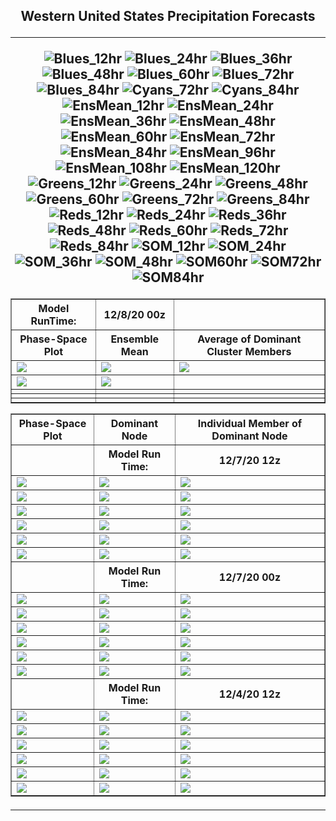 <html>
  <head>
    <meta charset="utf-8">
    <meta name="viewport" content="width=device-width, initial-scale=1">
  </head>
  <body>
    <h2><center>Western United States Precipitation Forecasts
  <hr>
      
![Blues_12hr](https://user-images.githubusercontent.com/75145898/101524275-fb354b80-3946-11eb-9012-6cba12ccbf90.png)
![Blues_24hr](https://user-images.githubusercontent.com/75145898/101524276-fbcde200-3946-11eb-8dab-5dd87be27df2.png)
![Blues_36hr](https://user-images.githubusercontent.com/75145898/101524277-fbcde200-3946-11eb-8388-01f567976cc3.png)
![Blues_48hr](https://user-images.githubusercontent.com/75145898/101524279-fbcde200-3946-11eb-8428-0c3c9b123fb8.png)
![Blues_60hr](https://user-images.githubusercontent.com/75145898/101524280-fbcde200-3946-11eb-9f9c-16ac1cda7a8c.png)
![Blues_72hr](https://user-images.githubusercontent.com/75145898/101524281-fc667880-3946-11eb-9bc0-0430dc2dd8ab.png)
![Blues_84hr](https://user-images.githubusercontent.com/75145898/101524282-fc667880-3946-11eb-865a-f6289af352a3.png)
![Cyans_72hr](https://user-images.githubusercontent.com/75145898/101524283-fc667880-3946-11eb-89d2-a049fca47091.png)
![Cyans_84hr](https://user-images.githubusercontent.com/75145898/101524284-fc667880-3946-11eb-8222-2d6d51878fe2.png)
![EnsMean_12hr](https://user-images.githubusercontent.com/75145898/101524286-fcff0f00-3946-11eb-8551-2997cf747992.png)
![EnsMean_24hr](https://user-images.githubusercontent.com/75145898/101524287-fcff0f00-3946-11eb-9b0a-bf1fcdba6e3b.png)
![EnsMean_36hr](https://user-images.githubusercontent.com/75145898/101524288-fcff0f00-3946-11eb-87a0-1f9bbe75e283.png)
![EnsMean_48hr](https://user-images.githubusercontent.com/75145898/101524289-fd97a580-3946-11eb-9696-c0b34db80899.png)
![EnsMean_60hr](https://user-images.githubusercontent.com/75145898/101524290-fd97a580-3946-11eb-9b8d-f7ad7342eded.png)
![EnsMean_72hr](https://user-images.githubusercontent.com/75145898/101524291-fd97a580-3946-11eb-90b6-33b3edba122f.png)
![EnsMean_84hr](https://user-images.githubusercontent.com/75145898/101524294-fd97a580-3946-11eb-9c20-77abcd04e0e4.png)
![EnsMean_96hr](https://user-images.githubusercontent.com/75145898/101524295-fe303c00-3946-11eb-8048-0b323991f880.png)
![EnsMean_108hr](https://user-images.githubusercontent.com/75145898/101524297-fe303c00-3946-11eb-9353-8d6e8043bcde.png)
![EnsMean_120hr](https://user-images.githubusercontent.com/75145898/101524302-fec8d280-3946-11eb-817c-436481bd2691.png)
![Greens_12hr](https://user-images.githubusercontent.com/75145898/101524304-ff616900-3946-11eb-9429-608b4ebd1b11.png)
![Greens_24hr](https://user-images.githubusercontent.com/75145898/101524305-ff616900-3946-11eb-9d7b-c8a30830aec5.png)
![Greens_48hr](https://user-images.githubusercontent.com/75145898/101524306-ff616900-3946-11eb-887f-78cd6ee8acc8.png)
![Greens_60hr](https://user-images.githubusercontent.com/75145898/101524307-ff616900-3946-11eb-941c-ddb57dfb06c1.png)
![Greens_72hr](https://user-images.githubusercontent.com/75145898/101524308-00929600-3947-11eb-9448-ed42d23c0062.png)
![Greens_84hr](https://user-images.githubusercontent.com/75145898/101524309-00929600-3947-11eb-8622-3e8559e359d8.png)
![Reds_12hr](https://user-images.githubusercontent.com/75145898/101524310-00929600-3947-11eb-864f-88ca2b281558.png)
![Reds_24hr](https://user-images.githubusercontent.com/75145898/101524311-012b2c80-3947-11eb-8ac0-e5edbe9cf6a5.png)
![Reds_36hr](https://user-images.githubusercontent.com/75145898/101524312-012b2c80-3947-11eb-9f96-7e75fc9fb357.png)
![Reds_48hr](https://user-images.githubusercontent.com/75145898/101524313-012b2c80-3947-11eb-8c68-f31bedadae5f.png)
![Reds_60hr](https://user-images.githubusercontent.com/75145898/101524314-01c3c300-3947-11eb-90e7-f17073006138.png)
![Reds_72hr](https://user-images.githubusercontent.com/75145898/101524315-01c3c300-3947-11eb-938f-a43d32761096.png)
![Reds_84hr](https://user-images.githubusercontent.com/75145898/101524320-025c5980-3947-11eb-8247-6b495495e583.png)
![SOM_12hr](https://user-images.githubusercontent.com/75145898/101524321-025c5980-3947-11eb-9aed-e0cafba4a67d.png)
![SOM_24hr](https://user-images.githubusercontent.com/75145898/101524323-025c5980-3947-11eb-9521-32b5008aacf0.png)
![SOM_36hr](https://user-images.githubusercontent.com/75145898/101524324-02f4f000-3947-11eb-8e25-6580bec689cc.png)
![SOM_48hr](https://user-images.githubusercontent.com/75145898/101524325-02f4f000-3947-11eb-86f7-fe6eee2f0751.png)
![SOM60hr](https://user-images.githubusercontent.com/75145898/101524326-02f4f000-3947-11eb-89a9-cf60a3d9ba00.png)
![SOM72hr](https://user-images.githubusercontent.com/75145898/101524328-02f4f000-3947-11eb-8d9a-36fbd80e54e0.png)
![SOM84hr](https://user-images.githubusercontent.com/75145898/101524329-038d8680-3947-11eb-95e5-2df36dd5b091.png)

  <table border="1" cellpadding="1" cellspacing="1">
    <tr>
      <th>Model RunTime:</th>
      <th>12/8/20 00z</th>
      <th></th>
    <tr>
      <th>Phase-Space Plot</th>
      <th>Ensemble Mean</th>
      <th>Average of Dominant Cluster Members</th>
    </tr>
    <tr>
      <td><img src="https://user-images.githubusercontent.com/75145898/101524323-025c5980-3947-11eb-9521-32b5008aacf0.png"></td>
      <td><img src="https://user-images.githubusercontent.com/75145898/101524287-fcff0f00-3946-11eb-9b0a-bf1fcdba6e3b.png"></td>
      <td><img src="https://user-images.githubusercontent.com/75145898/101524276-fbcde200-3946-11eb-8dab-5dd87be27df2.png"></td>
    </tr>
    <tr>
      <td><img src="https://user-images.githubusercontent.com/75145898/101524311-012b2c80-3947-11eb-8ac0-e5edbe9cf6a5.png"></td>
      <td><img src="https://user-images.githubusercontent.com/75145898/101524305-ff616900-3946-11eb-9d7b-c8a30830aec5.png"></td>
      <td><img src=""></td>
    </tr>
    <tr>
      <td><img src=""></td>
      <td><img src=""></td>
      <td><img src=""></td>
    </tr>
    <tr>
      <td><img src=""></td>
      <td><img src=""></td>
      <td><img src=""></td>
    </tr>
    <tr>
      <td><img src=""></td>
      <td><img src=""></td>
      <td><img src=""></td>
    </tr>
  </table>
  <table border="1" cellpadding="1" cellspacing="1">
    <tr>
      <th>Phase-Space Plot</th>
      <th>Dominant Node</th>
      <th>Individual Member of Dominant Node</th>
    </tr>
    <tr>
      <th></th>
      <th>Model Run Time:</th>
      <th>12/7/20 12z</th>
    </tr>
    <tr>
      <td><img src="https://user-images.githubusercontent.com/75145898/101446483-ac54cb00-38e0-11eb-978f-0192be1050b3.png"></td>
      <td><img src="https://user-images.githubusercontent.com/75145898/101446564-c393b880-38e0-11eb-89be-810a81563df8.png"></td>
      <td><img src="https://user-images.githubusercontent.com/75145898/101446842-487ed200-38e1-11eb-8504-f771a12300dd.png"></td>
    </tr>
    <tr>
      <td><img src="https://user-images.githubusercontent.com/75145898/101446484-aced6180-38e0-11eb-8619-583b336e308f.png"></td>
      <td><img src="https://user-images.githubusercontent.com/75145898/101446588-cc848a00-38e0-11eb-8f9a-eafef4311958.png"></td>
      <td><img src="https://user-images.githubusercontent.com/75145898/101446843-49176880-38e1-11eb-807a-c4787661c14a.png"></td>
    </tr>
    <tr>
      <td><img src="https://user-images.githubusercontent.com/75145898/101446486-aced6180-38e0-11eb-9159-ec7df6ac7abf.png"></td>
      <td><img src="https://user-images.githubusercontent.com/75145898/101446615-d908e280-38e0-11eb-93ab-aa792c5e008f.png"></td>
      <td><img src="https://user-images.githubusercontent.com/75145898/101446844-49176880-38e1-11eb-920f-069a855e75ce.png"></td>
    </tr>
    <tr>
      <td><img src="https://user-images.githubusercontent.com/75145898/101446488-aced6180-38e0-11eb-9552-554c4f75f14d.png"></td>
      <td><img src="https://user-images.githubusercontent.com/75145898/101446647-e58d3b00-38e0-11eb-92e5-e40eaeec846e.png"></td>
      <td><img src="https://user-images.githubusercontent.com/75145898/101446845-49176880-38e1-11eb-901b-441d47585927.png"></td>
    </tr>
    <tr>
      <td><img src="https://user-images.githubusercontent.com/75145898/101446489-aced6180-38e0-11eb-9641-9579076c793c.png"></td>
      <td><img src="https://user-images.githubusercontent.com/75145898/101446783-29804000-38e1-11eb-9b2e-dcd118a11d7e.png"></td>
      <td><img src="https://user-images.githubusercontent.com/75145898/101446846-49176880-38e1-11eb-80c5-d3f9d992ba5f.png"></td>
    </tr>
    <tr>
      <td><img src="https://user-images.githubusercontent.com/75145898/101446490-ad85f800-38e0-11eb-8b04-1cb091fc12a5.png"></td>
      <td><img src="https://user-images.githubusercontent.com/75145898/101446804-356c0200-38e1-11eb-9a08-148e88ade716.png"></td>
      <td><img src="https://user-images.githubusercontent.com/75145898/101446847-49afff00-38e1-11eb-8db5-48f0acfe9d18.png"></td>
    </tr>
    <tr>
      <th></th>
      <th>Model Run Time:</th>
      <th>12/7/20 00z</th>
    </tr>
    <tr>
      <td><img src="https://user-images.githubusercontent.com/75145898/101389105-299b2400-387e-11eb-8fd1-8a058f4debe3.png"></td>
      <td><img src="https://user-images.githubusercontent.com/75145898/101389175-46375c00-387e-11eb-8950-2153bfe47c97.png"></td>
      <td><img src="https://user-images.githubusercontent.com/75145898/101389372-91516f00-387e-11eb-8502-372601923e3f.png"></td>
    </tr>
    <tr>
      <td><img src="https://user-images.githubusercontent.com/75145898/101389106-2a33ba80-387e-11eb-996a-7f791f25a884.png"></td>
      <td><img src="https://user-images.githubusercontent.com/75145898/101389215-52bbb480-387e-11eb-80c9-6e4464066629.png"></td>
      <td><img src="https://user-images.githubusercontent.com/75145898/101389375-91ea0580-387e-11eb-9c40-6aebe37a4303.png"></td>
    </tr>
    <tr>
      <td><img src="https://user-images.githubusercontent.com/75145898/101389107-2a33ba80-387e-11eb-8b95-6ef907158d2a.png"></td>
      <td><img src="https://user-images.githubusercontent.com/75145898/101389234-5bac8600-387e-11eb-83a5-cbe5c60fdae8.png"></td>
      <td><img src="https://user-images.githubusercontent.com/75145898/101389376-91ea0580-387e-11eb-8daa-fe27d32aa27e.png"></td>
    </tr>
    <tr>
      <td><img src="https://user-images.githubusercontent.com/75145898/101389108-2acc5100-387e-11eb-87ca-21f11c5db0aa.png"></td>
      <td><img src="https://user-images.githubusercontent.com/75145898/101389267-6830de80-387e-11eb-982a-aaa7616b978d.png"></td>
      <td><img src="https://user-images.githubusercontent.com/75145898/101389377-92829c00-387e-11eb-8202-1b5a59110600.png"></td>
    </tr>
    <tr>
      <td><img src="https://user-images.githubusercontent.com/75145898/101389109-2acc5100-387e-11eb-87fd-9882b20e51e2.png"></td>
      <td><img src="https://user-images.githubusercontent.com/75145898/101389299-73840a00-387e-11eb-9edf-a6f822f3efee.png"></td>
      <td><img src="https://user-images.githubusercontent.com/75145898/101389378-92829c00-387e-11eb-8349-d9b43344a22d.png"></td>
    </tr>
    <tr>
      <td><img src="https://user-images.githubusercontent.com/75145898/101389110-2acc5100-387e-11eb-9ff3-b77f7913c332.png"></td>
      <td><img src="https://user-images.githubusercontent.com/75145898/101389327-81398f80-387e-11eb-8878-e78b5df97dc2.png"></td>
      <td><img src="https://user-images.githubusercontent.com/75145898/101389379-92829c00-387e-11eb-9490-76da1cf42180.png"></td>
    </tr>
    <tr>
      <th></th>
      <th>Model Run Time:</th>
      <th>12/4/20 12z</th>
    </tr>
    <tr>
      <td><img src="https://user-images.githubusercontent.com/75145898/101234144-4535dd00-367a-11eb-873a-30ae7c1effe3.png"></td>
      <td><img src="https://user-images.githubusercontent.com/75145898/101234469-c1312480-367c-11eb-89c9-aa19a4833da5.png"></td>
      <td><img src="https://user-images.githubusercontent.com/75145898/101234226-b2497280-367a-11eb-84c9-a3fbdf7a0191.png"></td>
    </tr>
    <tr>
      <td><img src="https://user-images.githubusercontent.com/75145898/101234145-45ce7380-367a-11eb-9f7b-2ceeba31f130.png"></td>
      <td><img src="https://user-images.githubusercontent.com/75145898/101234173-6b5b7d00-367a-11eb-8f32-6a4e01648b2d.png"></td>
      <td><img src="https://user-images.githubusercontent.com/75145898/101234227-b2e20900-367a-11eb-9326-6297a80d4632.png"></td>
    </tr>
    <tr>
      <td><img src="https://user-images.githubusercontent.com/75145898/101234146-45ce7380-367a-11eb-8571-325d6a32dd7e.png"></td>
      <td><img src="https://user-images.githubusercontent.com/75145898/101234179-7ca48980-367a-11eb-8e81-54e07a10301e.png"></td>
      <td><img src="https://user-images.githubusercontent.com/75145898/101234228-b2e20900-367a-11eb-9694-d37c93fc2b4e.png"></td>
    </tr>
    <tr>
      <td><img src="https://user-images.githubusercontent.com/75145898/101234147-45ce7380-367a-11eb-9aa7-89b92d678656.png"></td>
      <td><img src="https://user-images.githubusercontent.com/75145898/101234188-88904b80-367a-11eb-98f3-4cdd912001fe.png"></td>
      <td><img src="https://user-images.githubusercontent.com/75145898/101234229-b2e20900-367a-11eb-8668-62f882e6be63.png"></td>
    </tr>
    <tr>
      <td><img src="https://user-images.githubusercontent.com/75145898/101234148-45ce7380-367a-11eb-8a0e-5b2d5cd97059.png"></td>
      <td><img src="https://user-images.githubusercontent.com/75145898/101234202-934ae080-367a-11eb-81e8-c26517b1a495.png"></td>
      <td><img src="https://user-images.githubusercontent.com/75145898/101234230-b2e20900-367a-11eb-91f3-6f244643dcbf.png"></td>
    </tr>
    <tr>
      <td><img src="https://user-images.githubusercontent.com/75145898/101234150-46670a00-367a-11eb-9495-c5f162d6b3bd.png"></td>
      <td><img src="https://user-images.githubusercontent.com/75145898/101234214-a198fc80-367a-11eb-81b8-d06d8d21822e.png"></td>
      <td><img src="https://user-images.githubusercontent.com/75145898/101234231-b37a9f80-367a-11eb-8f24-0f8c06d41854.png"></td>
    </tr>
  </table>
  <hr>


